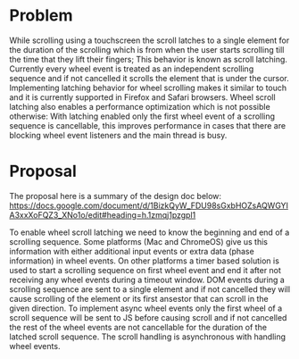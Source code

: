 # Problem
While scrolling using a touchscreen the scroll latches to a single element for the duration of the scrolling which is from when
the user starts scrolling till the time that they lift their fingers; This behavior is known as scroll latching. Currently every wheel event is treated as an independent scrolling sequence and if not cancelled it scrolls the element that is under the
cursor. Implementing latching behavior for wheel scrolling makes it similar to touch and it is currently supported in
Firefox and Safari browsers.
Wheel scroll latching also enables a performance optimization which is not possible otherwise: With latching enabled only
the first wheel event of a scrolling sequence is cancellable, this improves performance in cases that there are blocking
wheel event listeners and the main thread is busy.

# Proposal
The proposal here is a summary of the design doc below:
https://docs.google.com/document/d/1BizkQyW_FDU98sGxbHOZsAQWGYIA3xxXoFQZ3_XNo1o/edit#heading=h.1zmqj1pzgpl1

To enable wheel scroll latching we need to know the beginning and end of a scrolling sequence. Some platforms (Mac and ChromeOS)
give us this information with either additional input events or extra data (phase information) in wheel events. On other
platforms a timer based solution is used to start a scrolling sequence on first wheel event and end it after not receiving any
wheel events during a timeout window.
DOM events during a scrolling sequence are sent to a single element and if not cancelled they will cause scrolling of the 
element or its first ansestor that can scroll in the given direction. To implement async wheel events only the first wheel of a
scroll sequence will be sent to JS before causing scroll and if not cancelled the rest of the wheel events are not cancellable
for the duration of the latched scroll sequence. The scroll handling is asynchronous with handling wheel events.
